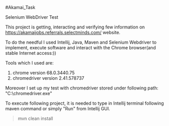 #Akamai_Task

Selenium WebDriver Test

This project is getting, interacting and verifying few information on https://akamaijobs.referrals.selectminds.com/ website.

To do the needful I used Intellij, Java, Maven and Selenium Webdriver to implement, execute software and interact with the Chrome browser(and stable Internet access:))

Tools which I used are:
1) chrome version 68.0.3440.75
2) chromedriver version 2.41.578737

Moreover I set up my test with chromedriver stored under following path: 
"C:\chromedriver.exe"

To execute following project, it is needed to type in Intellij terminal following maven command or simply "Run" from Intellij GUI.
> mvn clean install
